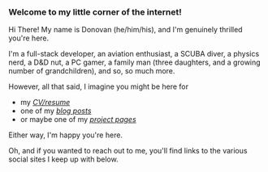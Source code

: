 ### Welcome to my little corner of the internet!

Hi There! My name is Donovan (he/him/his), and I'm genuinely thrilled you're here.

I'm a full-stack developer,
an aviation enthusiast,
a SCUBA diver,
a physics nerd,
a D&D nut,
a PC gamer,
a family man (three daughters, and a growing number of grandchildren),
and so, so much more.

However, all that said, I imagine you might be here for

- my *[CV/resume](/resume)*
- one of my *[blog posts](/blogs)*
- or maybe one of my *[project pages](/projects)*

Either way, I'm happy you're here.

Oh, and if you wanted to reach out to me, you'll find links to the various social sites I keep up with below.
